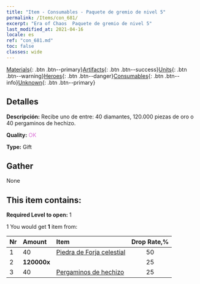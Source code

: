 ```yaml
---
title: "Item - Consumables - Paquete de gremio de nivel 5"
permalink: /Items/con_681/
excerpt: "Era of Chaos  Paquete de gremio de nivel 5"
last_modified_at: 2021-04-16
locale: es
ref: "con_681.md"
toc: false
classes: wide
---
```

 [Materials](/es/Items/){: .btn .btn--primary}[Artifacts](/es/Items/Artifacts/){: .btn .btn--success}[Units](/es/Items/Units/){: .btn .btn--warning}[Heroes](/es/Items/Heroes/){: .btn .btn--danger}[Consumables](/es/Items/Consumables/){: .btn .btn--info}[Unknown](/es/Items/Unknown/){: .btn .btn--primary}

## Detalles
 **Descripción:** Recibe uno de entre: 40 diamantes, 120.000 piezas de oro o 40 pergaminos de hechizo.

 **Quality:** <span style="color: #DA70D6">OK</span>

 **Type:** Gift

## Gather

  None

## This item contains:

 **Required Level to open:** 1

 1 You would get **1** item  from:

  | Nr | Amount |     Item    | Drop Rate,% |
  |:---|:-------|:------------|:---------:|
  | 1 | 40 | [Piedra de Forja celestial](/es/Items/art_188/) | 50 | 
  | 2 |  **120000x** | <i class="fas fa-coins"/> | 25 | 
  | 3 | 40 | [Pergaminos de hechizo](/es/Items/con_694/) | 25 | 
